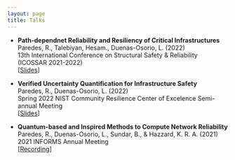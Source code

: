 ```yaml
---
layout: page
title: Talks
---
```


* **Path-dependnet Reliability and Resiliency of Critical Infrastructures**  
Paredes, R., Talebiyan, Hesam., Duenas-Osorio, L. (2022)  
13th International Conference on Structural Safety & Reliability (ICOSSAR 2021-2022)  
[[Slides](https://docs.google.com/presentation/d/1oOIU9Lbfm15bo2SZtg-G8WXpoDZ_bcY-o5gUT3Ocrbs/edit?usp=sharing)]

* **Verified Uncertainty Quantification for Infrastructure Safety**  
Paredes, R., Duenas-Osorio, L. (2022)  
Spring 2022 NIST Community Resilience Center of Excelence Semi-annual Meeting  
[[Slides](https://docs.google.com/presentation/d/1_w_4LTRxr5vmjqzSnP1HVO8bFCCbA7cj/edit?usp=sharing&ouid=101224443141745959852&rtpof=true&sd=true)]

* **Quantum-based and Inspired Methods to Compute Network Reliability**  
Paredes, R., Duenas-Osorio, L., Sundar, B., & Hazzard, K. R. A. (2021)  
2021 INFORMS Annual Meeting  
[[Recording](https://drive.google.com/file/d/1KvltvCtX6owHfERY6A_GzL9vgeXPZK7t/view?usp=sharing)]

